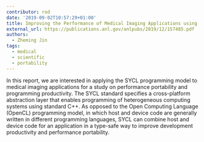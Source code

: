 ```yaml
---
contributor: rod
date: '2019-09-02T10:57:29+01:00'
title: Improving the Performance of Medical Imaging Applications using SYCL
external_url: https://publications.anl.gov/anlpubs/2019/12/157485.pdf
authors:
  - Zheming Jin
tags:
  - medical
  - scientific
  - portability
---
```


In this report, we are interested in applying the SYCL programming model to medical imaging applications for a study on
performance portability and programming productivity. The SYCL standard specifies a cross-platform abstraction layer
that enables programming of heterogeneous computing systems using standard C++. As opposed to the Open Computing
Language (OpenCL) programming model, in which host and device code are generally written in different programming
languages, SYCL can combine host and device code for an application in a type-safe way to improve development
productivity and performance portability.
